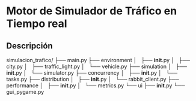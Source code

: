 # Motor de Simulador de Tráfico en Tiempo real

## Descripción

simulacion_trafico/
├── main.py
├── environment
│   ├── __init__.py
│   ├── city.py
│   ├── traffic_light.py
│   └── vehicle.py
├── simulation
│   ├── __init__.py
│   └── simulator.py
├── concurrency
│   ├── __init__.py
│   └── tasks.py
├── distribution
│   ├── __init__.py
│   └── rabbit_client.py
├── performance
│   ├── __init__.py
│   └── metrics.py
└── ui
    ├── __init__.py
    └── gui_pygame.py
